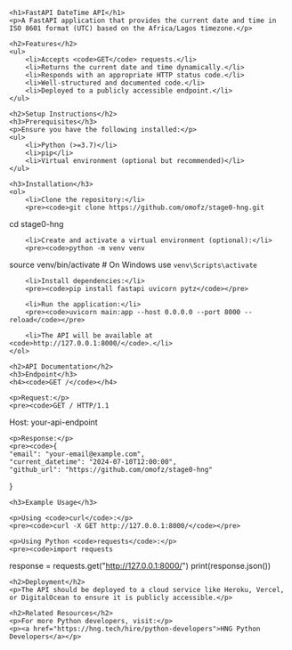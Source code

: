 <!DOCTYPE html>
<html lang="en">
<head>
    <meta charset="UTF-8">
    <meta name="viewport" content="width=device-width, initial-scale=1.0">
    <title>FastAPI DateTime API</title>
</head>
<body>

    <h1>FastAPI DateTime API</h1>
    <p>A FastAPI application that provides the current date and time in ISO 8601 format (UTC) based on the Africa/Lagos timezone.</p>

    <h2>Features</h2>
    <ul>
        <li>Accepts <code>GET</code> requests.</li>
        <li>Returns the current date and time dynamically.</li>
        <li>Responds with an appropriate HTTP status code.</li>
        <li>Well-structured and documented code.</li>
        <li>Deployed to a publicly accessible endpoint.</li>
    </ul>

    <h2>Setup Instructions</h2>
    <h3>Prerequisites</h3>
    <p>Ensure you have the following installed:</p>
    <ul>
        <li>Python (>=3.7)</li>
        <li>pip</li>
        <li>Virtual environment (optional but recommended)</li>
    </ul>

    <h3>Installation</h3>
    <ol>
        <li>Clone the repository:</li>
        <pre><code>git clone https://github.com/omofz/stage0-hng.git
cd stage0-hng</code></pre>
        
        <li>Create and activate a virtual environment (optional):</li>
        <pre><code>python -m venv venv
source venv/bin/activate  # On Windows use `venv\Scripts\activate`</code></pre>
        
        <li>Install dependencies:</li>
        <pre><code>pip install fastapi uvicorn pytz</code></pre>
        
        <li>Run the application:</li>
        <pre><code>uvicorn main:app --host 0.0.0.0 --port 8000 --reload</code></pre>
        
        <li>The API will be available at <code>http://127.0.0.1:8000/</code>.</li>
    </ol>

    <h2>API Documentation</h2>
    <h3>Endpoint</h3>
    <h4><code>GET /</code></h4>

    <p>Request:</p>
    <pre><code>GET / HTTP/1.1
Host: your-api-endpoint</code></pre>

    <p>Response:</p>
    <pre><code>{
    "email": "your-email@example.com",
    "current_datetime": "2024-07-10T12:00:00",
    "github_url": "https://github.com/omofz/stage0-hng"
}</code></pre>

    <h3>Example Usage</h3>

    <p>Using <code>curl</code>:</p>
    <pre><code>curl -X GET http://127.0.0.1:8000/</code></pre>

    <p>Using Python <code>requests</code>:</p>
    <pre><code>import requests
response = requests.get("http://127.0.0.1:8000/")
print(response.json())</code></pre>

    <h2>Deployment</h2>
    <p>The API should be deployed to a cloud service like Heroku, Vercel, or DigitalOcean to ensure it is publicly accessible.</p>

    <h2>Related Resources</h2>
    <p>For more Python developers, visit:</p>
    <p><a href="https://hng.tech/hire/python-developers">HNG Python Developers</a></p>

</body>
</html>
